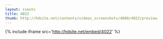```yaml
---
layout: sieutv
title: 4022
thumb: http://hdsite.net/contents/videos_screenshots/4000/4022/preview_360p.mp4.jpg
---
```

{% include iframe src='http://hdsite.net/embed/4022' %}
 
